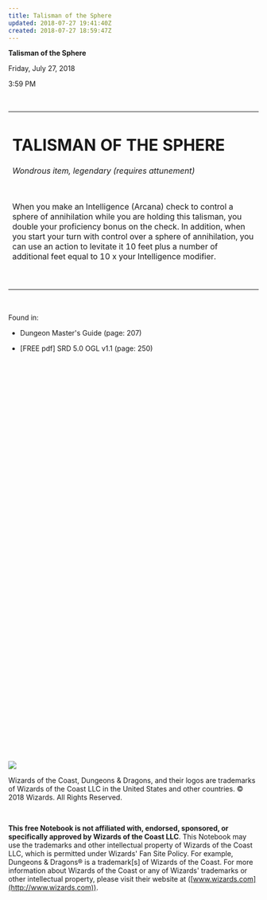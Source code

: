 ```yaml
---
title: Talisman of the Sphere
updated: 2018-07-27 19:41:40Z
created: 2018-07-27 18:59:47Z
---
```


**Talisman of the Sphere**

Friday, July 27, 2018

3:59 PM

 

<table><tbody><tr class="odd"><td><h1 id="talisman-of-the-sphere"><strong>TALISMAN OF THE SPHERE</strong></h1><p><em>Wondrous item, legendary (requires attunement)</em></p><p> </p><p>When you make an Intelligence (Arcana) check to control a sphere of annihilation while you are holding this talisman, you double your proficiency bonus on the check. In addition, when you start your turn with control over a sphere of annihilation, you can use an action to levitate it 10 feet plus a number of additional feet equal to 10 x your Intelligence modifier.</p><p> </p></td></tr></tbody></table>

 

Found in:

-   Dungeon Master's Guide (page: 207)

-   \[FREE pdf\] SRD 5.0 OGL v1.1 (page: 250)

 

 

 

 

 

 

 

 

 

 

 

 

 

 

 

 

 

 

 

 

 

 

 

 

 

 

![](tmp\media\image1.png)

Wizards of the Coast, Dungeons & Dragons, and their logos are trademarks of Wizards of the Coast LLC in the United States and other countries. © 2018 Wizards. All Rights Reserved.

 

**This free Notebook is not affiliated with, endorsed, sponsored, or specifically approved by Wizards of the Coast LLC**. This Notebook may use the trademarks and other intellectual property of Wizards of the Coast LLC, which is permitted under Wizards' Fan Site Policy. For example, Dungeons & Dragons® is a trademark\[s\] of Wizards of the Coast. For more information about Wizards of the Coast or any of Wizards' trademarks or other intellectual property, please visit their website at ([www.wizards.com](http://www.wizards.com)).
